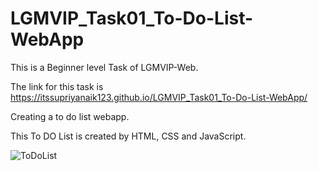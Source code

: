 # LGMVIP_Task01_To-Do-List-WebApp
This is a Beginner level Task of LGMVIP-Web.


The link for this task is https://itssupriyanaik123.github.io/LGMVIP_Task01_To-Do-List-WebApp/

Creating a to do list webapp.

This To DO List is created by HTML, CSS and JavaScript.

![ToDoList](https://user-images.githubusercontent.com/85254301/200637459-cedde863-c7b6-463d-bdb2-12ac738122c9.png)
